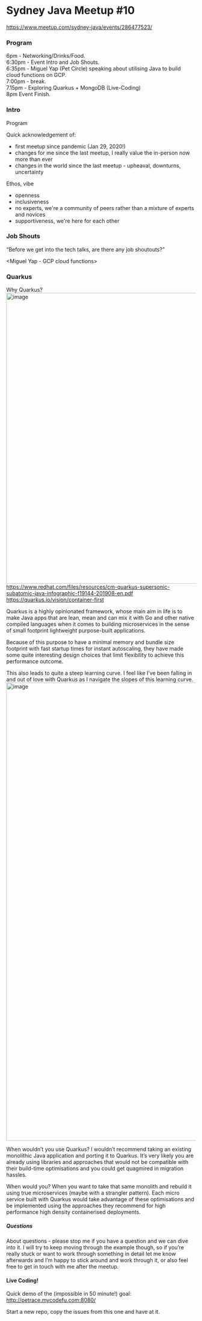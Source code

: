 # Sydney Java Meetup #10
https://www.meetup.com/sydney-java/events/286477523/

### Program
6pm - Networking/Drinks/Food.  
6:30pm - Event Intro and Job Shouts.  
6:35pm - Miguel Yap (Pet Circle) speaking about utilising Java to build cloud functions on GCP.  
7:00pm - break.  
7.15pm - Exploring Quarkus + MongoDB (Live-Coding)  
8pm Event Finish.  

### Intro
Program

Quick acknowledgement of:
* first meetup since pandemic (Jan 29, 2020!)
* changes for me since the last meetup, I really value the in-person now more than ever
* changes in the world since the last meetup - upheaval, downturns, uncertainty

Ethos, vibe
* openness
* inclusiveness
* no experts, we're a community of peers rather than a mixture of experts and novices
* supportiveness, we're here for each other

### Job Shouts
“Before we get into the tech talks, are there any job shoutouts?”

<Miguel Yap - GCP cloud functions>

### Quarkus
Why Quarkus?  
<img width="773" alt="image" src="https://user-images.githubusercontent.com/1756555/192748496-47a03ce5-52ab-4f5b-9a8a-d0994ba266a9.png">
https://www.redhat.com/files/resources/cm-quarkus-supersonic-subatomic-java-infographic-f19144-201908-en.pdf
https://quarkus.io/vision/container-first


Quarkus is a highly opinionated framework, whose main aim in life is to make Java apps that are lean, mean and can mix it with Go and other native compiled languages when it comes to building microservices in the sense of small footprint lightweight purpose-built applications.

Because of this purpose to have a minimal memory and bundle size footprint with fast startup times for instant autoscaling, they have made some quite interesting design choices that limit flexibility to achieve this performance outcome.

This also leads to quite a steep learning curve. I feel like I’ve been falling in and out of love with Quarkus as I navigate the slopes of this learning curve. 
<img width="1218" alt="image" src="https://user-images.githubusercontent.com/1756555/192747590-06570ca7-4550-4872-9912-7198f6710421.png">


When wouldn’t you use Quarkus? I wouldn’t recommend taking an existing monolithic Java application and porting it to Quarkus. It’s very likely you are already using libraries and approaches that would not be compatible with their build-time optimisations and you could get quagmired in migration hassles. 

When would you? When you want to take that same monolith and rebuild it using true microservices (maybe with a strangler pattern). Each micro service built with Quarkus would take advantage of these optimisations and be implemented using the approaches they recommend for high performance high density containerised deployments.

##### Questions
About questions - please stop me if you have a question and we can dive into it. I will try to keep moving through the example though, so if you’re really stuck or want to work through something in detail let me know afterwards and I’m happy to stick around and work through it, or also feel free to get in touch with me after the meetup. 

#### Live Coding!

Quick demo of the (impossible in 50 minute!) goal: http://petrace.mycodefu.com:8080/

Start a new repo, copy the issues from this one and have at it.
